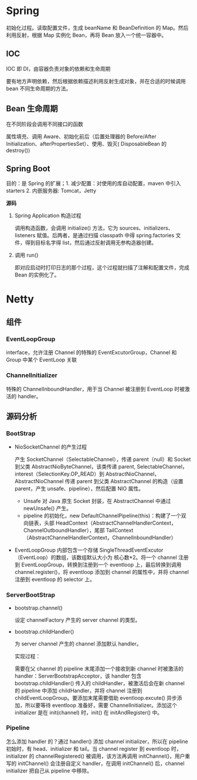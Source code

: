 # Spring

初始化过程。读取配置文件，生成 beanName 和 BeanDefinition 的 Map。然后利用反射，根据 Map 实例化 Bean，再将 Bean 放入一个统一容器中。

## IOC

IOC 即 DI，由容器负责对象的依赖和生命周期

要有地方声明依赖，然后根据依赖描述利用反射生成对象，并在合适的时候调用 bean 不同生命周期的方法。

## Bean 生命周期

在不同阶段会调用不同接口的函数

属性填充、调用 Aware、初始化前后（后置处理器的 Before/After Initialization、afterPropertiesSet）、使用、毁灭( DisposableBean 的 destroy())

## Spring Boot

目的：是 Spring 的扩展；1. 减少配置：对使用的库自动配置，maven 中引入 starters 2. 内嵌服务器: Tomcat，Jetty

**源码**

1. Spring Application 构造过程

   调用构造函数，会调用 initialize() 方法，它为 sources、initializers、listeners 赋值。后两者，是通过扫描 classpath 中得 spring.factories 文件，得到目标名字得 list，然后通过反射调用无参构造器创建。

2. 调用 run()

   即对应启动时打印日志的那个过程，这个过程就扫描了注解和配置文件，完成 Bean 的实例化了。

# Netty

## 组件

### EventLoopGroup

interface，允许注册 Channel 的特殊的 EventExcutorGroup，Channel 和 Group 中某个 EventLoop 关联

### ChannelInitializer

特殊的 ChannelInboundHandler，用于当 Channel 被注册到 EventLoop 时被激活的 handler。

## 源码分析

### BootStrap

- NioSocketChannel 的产生过程

  产生 SocketChannel（SelectableChannel），传递 parent（null）和 Socket 到父类 AbstractNioByteChannel，该类传递 parent, SelectableChannel，interest（SelectionKey.OP_READ）到 AbstractNioChannel，AbstractNioChannel 传递 parent 到父类 AbstractChannel 的构造（设置parent，产生 unsafe、pipeline），然后配置 NIO 属性。
  
  - Unsafe 对 Java 原生 Socket 封装，在 AbstractChannel 中通过 newUnsafe() 产生。
  - pipeline 的初始化，new DefaultChannelPipeline(this)：构建了一个双向链表，头部 HeadContext（AbstractChannelHandlerContext，ChannelOutboundHandler），尾部 TailContext（AbstractChannelHandlerContext，ChannelInboundHandler）
  
- EventLoopGroup 内部包含一个存储 SingleThreadEventExcutor（EventLoop）的数组，该数组默认大小为 核心数*2。将一个 channel 注册到 EventLoopGroup，转换到注册到一个 eventloop 上，最后转换到调用 channel.register()，将 eventloop 添加到 channel 的属性中，并将 channel 注册到 eventloop 的 selector 上。

### ServerBootStrap

- bootstrap.channel()

  设定 channelFactory 产生的 server channel 的类型。

- bootstrap.childHandler()

   为 server channel 产生的 channel 添加默认 handler。

  实现过程：
  
  需要在父 channel 的 pipeline 末尾添加一个接收到新 channel 时被激活的 handler：ServerBootstrapAcceptor，该 handler 包含 bootstrap.childHandler() 传入的 childHandler，被激活后会在新 channel 的 pipeline 中添加 childHandler，并将 channel 注册到 childEventLoopGroup。要添加末尾需要借助 eventloop.excute() 异步添加，所以要等待 eventloop 准备好，需要 ChannelInitializer。添加这个 initializer 是在 init(channel) 时，init() 在 initAndRegister() 中。

### Pipeline

怎么添加 handler 的？通过 handler() 添加 channel initializer，所以在 pipeline 初始时，有 head、initializer 和 tail。当 channel register 到 eventloop 时，initializer 的 channelRegistered() 被调用，该方法再调用 initChannel()，用户重写的 initChannel() 会注册自定义 handler，在调用 initChannel() 后，channel initializer 把自己从 pipeline 中移除。

